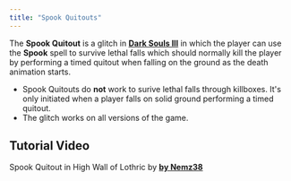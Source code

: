 ```yaml
---
title: "Spook Quitouts"
---
```


The **Spook Quitout** is a glitch in **[Dark Souls III](/darksouls3)** in which the player can use the **Spook** spell to survive lethal falls which should normally kill the player by performing a timed quitout when falling on the ground as the death animation starts.

- Spook Quitouts do **not** work to surive lethal falls through killboxes. It's only initiated when a player falls on solid ground performing a timed quitout.
- The glitch works on all versions of the game.

## Tutorial Video

Spook Quitout in High Wall of Lothric by **[by Nemz38](//www.youtu.be/ptr09s0LvTA?start=192)**
